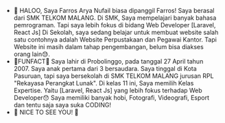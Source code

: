 - 👋 HALOO, Saya Farros Arya Nufail biasa dipanggil Farros!
  Saya berasal dari SMK TELKOM MALANG. Di SMK, Saya mempelajari banyak bahasa pemrograman. Tapi saya lebih fokus di bidang Web Developer
  [Laravel, React Js]
  Di Sekolah, saya sedang belajar untuk membuat website salah satu contohnya adalah Website Perpustakaan dan Pegawai Kantor. Tapi Website ini masih
  dalam tahap pengembangan, belum bisa diakses orang lain😓.
- 🚀FUNFACT🚀
  Saya lahir di Probolinggo, pada tanggal 27 April tahun 2007. Saya anak pertama dari 3 bersaudara. Saya tinggal di Kota Pasuruan, tapi saya bersekolah di SMK TELKOM MALANG jurusan RPL "Rekayasa Perangkat Lunak".
  Di kelas 11 ini, Saya memilih Kelas Expertise. Yaitu [Laravel, React Js] yang lebih fokus terhadap Web Developer😯
  Saya memiliki banyak hobi, Fotografi, Videografi, Esport dan tentu saja saya suka CODING!
- 💞️ NICE TO SEE YOU! 💞️

<!---
FarrosArya/FarrosArya is a ✨ special ✨ repository because its `README.md` (this file) appears on your GitHub profile.
You can click the Preview link to take a look at your changes.
--->
